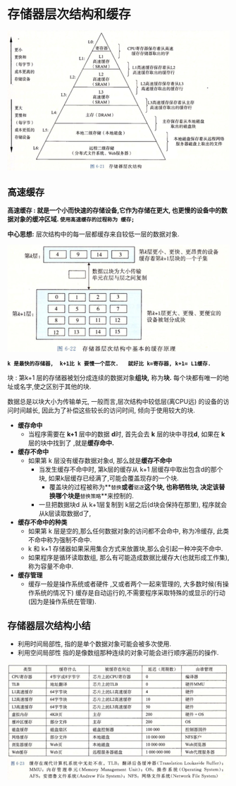 # 存储器层次结构和缓存

![](../.gitbook/assets/ping-mu-kuai-zhao-20190824-xia-wu-2.31.46.png)

## 高速缓存

**高速缓存 : 就是一个小而快速的存储设备,它作为存储在更大, 也更慢的设备中的数据对象的缓冲区域. `使用高速缓存的过程称为 缓存;`**

**中心思想:** 层次结构中的每一层都缓存来自较低一层的数据对象.

![](../.gitbook/assets/ping-mu-kuai-zhao-20190824-xia-wu-2.36.43.png)

**`k 是最快的存储器,  k+1比 k 要慢一个层次.   就好比 k=寄存器, k+1= L1缓存.`**

块 :  第k+1 层的存储器被划分成连续的数据对象**组块,** 称为**块.**  每个块都有唯一的地址或名字,使之区别于其他的块.

数据总是以块大小为传输单元,  一般而言,层次结构中较低层\(离CPU远\) 的设备的访问时间越长, 因此为了补偿这些较长的访问时间, 倾向于使用较大的块.

* **缓存命中**
  * 当程序需要在 **k+1** 层中的数据 **d**时,  首先会去 **k** 层的块中寻找**d**, 如果在 **k** 层的块中找到了 ,就是**缓存命中.**
* **缓存不命中**
  * 如果第 k 层没有缓存数据对象d, 那么就是**缓存不命中**
    * 当发生缓存不命中时, 第k层的缓存从 k+1 层缓存中取出包含d的那个块, 如果k层缓存已经满了,可能会覆盖现存的一个块.
      * 覆盖块的过程被称为**`替换`**或者**`驱逐`**这个块, 也称牺牲块, 决定该替换哪个块是**`替换策略`**来控制的.
    * 一旦把数据块d 从 k+1层复制到 k层之后\(d块会保持在那里\),  程序就会从k层读取数据d了,
* **缓存不命中的种类**
  * 如果第 k 层是空的,那么任何数据对象的访问都不会命中, 称为冷缓存, 此类不命中称为强制不命中.
  * k 和 k+1 存储器如果采用集合方式来放置块,那么会引起一种冲突不命中.
  * 如果程序是循环读取数组, 那么有可能造成数据比缓存大\(也就形成工作集\), 称为容量不命中.
* **缓存管理**
  * 缓存一般是操作系统或者硬件 ,又或者两个一起来管理的, 大多数时候\(有操作系统的情况下\) 缓存是自动运行的,不需要程序采取特殊的或显示的行动 \(因为是操作系统在管理\).

## 存储器层次结构小结

* 利用时间局部性,  指的是单个数据对象可能会被多次使用.
* 利用空间局部性  指的是像数组那种连续的对象可能会进行顺序遍历的操作.

![](../.gitbook/assets/ping-mu-kuai-zhao-20190824-xia-wu-5.31.20.png)



















